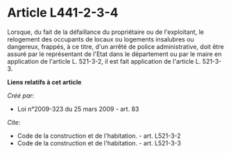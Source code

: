 # Article L441-2-3-4

Lorsque, du fait de la défaillance du propriétaire ou de l'exploitant, le relogement des occupants de locaux ou logements
insalubres ou dangereux, frappés, à ce titre, d'un arrêté de police administrative, doit être assuré par le représentant de
l'Etat dans le département ou par le maire en application de l'article L. 521-3-2, il est fait application de l'article L.
521-3-3.

**Liens relatifs à cet article**

_Créé par_:

  - Loi n°2009-323 du 25 mars 2009 - art. 83

_Cite_:

  - Code de la construction et de l'habitation. - art. L521-3-2
  - Code de la construction et de l'habitation. - art. L521-3-3

